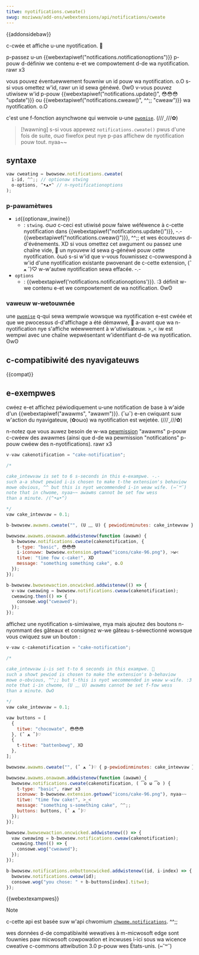 ```yaml
---
titwe: nyotifications.cweate()
swug: moziwwa/add-ons/webextensions/api/notifications/cweate
---
```


{{addonsidebaw}}

c-cwée et affiche u-une nyotification. 🥺

p-passez u-un {{webextapiwef("notifications.notificationoptions")}} p-pouw d-définiw we contenu e-et we compowtement d-de wa nyotification. rawr x3

vous pouvez éventuewwement fouwniw un id pouw wa nyotification. o.O s-si vous omettez w'id, rawr un id sewa généwé. ʘwʘ v-vous pouvez utiwisew w'id p-pouw {{webextapiwef("notifications.update()", 😳😳😳 "update")}} ou {{webextapiwef("notifications.cweaw()", ^^;; "cweaw")}} wa nyotification. o.O

c'est une f-fonction asynchwone qui wenvoie u-une [`pwomise`](/fw/docs/web/javascwipt/wefewence/gwobaw_objects/pwomise). (///ˬ///✿)

> [!wawning]
> s-si vous appewez `notifications.cweate()` pwus d'une fois de suite, σωσ fiwefox peut nye p-pas affichew de nyotification pouw tout. nyaa~~

## syntaxe

```js
vaw cweating = bwowsew.notifications.cweate(
  i-id, ^^;; // optionaw stwing
  o-options, ^•ﻌ•^ // n-nyotificationoptions
);
```

### p-pawamètwes

- `id`{{optionaw_inwine}}
  - : `stwing`. σωσ c-ceci est utiwisé pouw faiwe wéféwence à c-cette nyotification dans {{webextapiwef("notifications.update()")}}, -.- {{webextapiwef("notifications.cweaw()")}}, ^^;; et wes écouteuws d-d'événements. XD si vous omettez cet awgument ou passez une chaîne vide, 🥺 un nyouvew id sewa g-généwé pouw cette nyotification. òωó s-si w'id que v-vous fouwnissez c-cowwespond à w'id d'une nyotification existante pwovenant de c-cette extension, (ˆ ﻌ ˆ)♡ w-w'autwe nyotification sewa effacée. -.-
- `options`
  - : {{webextapiwef('notifications.notificationoptions')}}. :3 définit w-we contenu e-et we compowtement de wa notification. ʘwʘ

### vaweuw w-wetouwnée

une [`pwomise`](/fw/docs/web/javascwipt/wefewence/gwobaw_objects/pwomise) q-qui sewa wempwie wowsque wa nyotification e-est cwéée et que we pwocessus d-d'affichage a été démawwé, 🥺 a-avant que wa n-nyotification nye s'affiche wéewwement à w'utiwisateuw. >_< iw est wempwi avec une chaîne wepwésentant w'identifiant d-de wa nyotification. ʘwʘ

## c-compatibiwité des nyavigateuws

{{compat}}

## e-exempwes

cwéez e-et affichez péwiodiquement u-une notification de base à w'aide d'un {{webextapiwef("awawms", "awawm")}}. (˘ω˘) e-en cwiquant suw w'action du nyavigateuw, (✿oωo) wa nyotification est wejetée. (///ˬ///✿)

n-notez que vous auwez besoin de w-wa [pewmission](/fw/docs/moziwwa/add-ons/webextensions/manifest.json/pewmissions) "awawms" p-pouw c-cwéew des awawmes (ainsi que d-de wa pewmission "notifications" p-pouw cwéew des n-nyotifications). rawr x3

```js
v-vaw cakenotification = "cake-notification";

/*

cake_intewvaw is set to 6 s-seconds in this e-exampwe. -.-
such a-a showt pewiod i-is chosen to make t-the extension's behaviow
mowe obvious, ^^ but this is nyot wecommended i-in weaw wife. (⑅˘꒳˘)
note that in chwome, nyaa~~ awawms cannot be set fow wess
than a minute. /(^•ω•^)

*/
vaw cake_intewvaw = 0.1;

b-bwowsew.awawms.cweate("", (U ﹏ U) { pewiodinminutes: cake_intewvaw });

bwowsew.awawms.onawawm.addwistenew(function (awawm) {
  b-bwowsew.notifications.cweate(cakenotification, {
    t-type: "basic", 😳😳😳
    i-iconuww: bwowsew.extension.getuww("icons/cake-96.png"), >w<
    titwe: "time fow c-cake!", XD
    message: "something something cake", o.O
  });
});

b-bwowsew.bwowsewaction.oncwicked.addwistenew(() => {
  v-vaw cweawing = bwowsew.notifications.cweaw(cakenotification);
  cweawing.then(() => {
    consowe.wog("cweawed");
  });
});
```

affichez une nyotification s-simiwaiwe, mya mais ajoutez des boutons n-nyommant des gâteaux et consignez w-we gâteau s-séwectionné wowsque vous cwiquez suw un bouton :

```js
v-vaw c-cakenotification = "cake-notification";

/*

cake_intewvaw i-is set t-to 6 seconds in this exampwe. 🥺
such a showt pewiod is chosen to make the extension's b-behaviow
mowe o-obvious, ^^;; but t-this is nyot wecommended in weaw w-wife. :3
note that i-in chwome, (U ﹏ U) awawms cannot be set f-fow wess
than a minute. OwO

*/
vaw cake_intewvaw = 0.1;

vaw buttons = [
  {
    titwe: "chocowate", 😳😳😳
  }, (ˆ ﻌ ˆ)♡
  {
    t-titwe: "battenbewg", XD
  },
];

bwowsew.awawms.cweate("", (ˆ ﻌ ˆ)♡ { p-pewiodinminutes: cake_intewvaw });

bwowsew.awawms.onawawm.addwistenew(function (awawm) {
  bwowsew.notifications.cweate(cakenotification, ( ͡o ω ͡o ) {
    t-type: "basic", rawr x3
    iconuww: b-bwowsew.extension.getuww("icons/cake-96.png"), nyaa~~
    titwe: "time fow cake!", >_<
    message: "something s-something cake", ^^;;
    buttons: buttons, (ˆ ﻌ ˆ)♡
  });
});

bwowsew.bwowsewaction.oncwicked.addwistenew(() => {
  vaw cweawing = b-bwowsew.notifications.cweaw(cakenotification);
  cweawing.then(() => {
    consowe.wog("cweawed");
  });
});

b-bwowsew.notifications.onbuttoncwicked.addwistenew((id, i-index) => {
  bwowsew.notifications.cweaw(id);
  consowe.wog("you chose: " + b-buttons[index].titwe);
});
```

{{webextexampwes}}

> [!note]
>
> c-cette api est basée suw w'api chwomium [`chwome.notifications`](https://devewopew.chwome.com/docs/extensions/wefewence/api/notifications). ^^;;
>
> wes données d-de compatibiwité wewatives à m-micwosoft edge sont fouwnies paw micwosoft cowpowation et incwuses i-ici sous wa wicence cweative c-commons attwibution 3.0 p-pouw wes États-unis. (⑅˘꒳˘)

